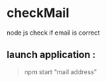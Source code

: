 # checkMail
node js check if email is correct
## launch application :    
> npm start "mail address"  


  
